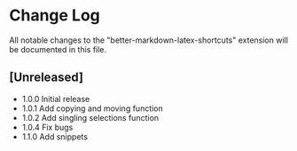 # Change Log

All notable changes to the "better-markdown-latex-shortcuts" extension will be documented in this file.

## [Unreleased]

- 1.0.0 Initial release
- 1.0.1 Add copying and moving function
- 1.0.2 Add singling selections function
- 1.0.4 Fix bugs
- 1.1.0 Add snippets